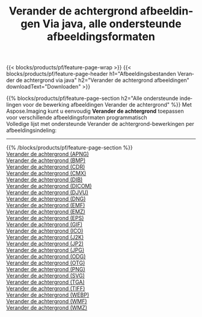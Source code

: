 ﻿---
title: Verander de achtergrond afbeeldingen Via java, alle ondersteunde afbeeldingsformaten 
weight: 3920
url: /nl/java/change-background 
lang: nl
langdirlevel: 2
locales: zh-hans,ja,it,ru,de,es,fr,nl,id,lt,pl,pt,vi,tr,ko,zh-hant,ar,hi,th,sv,cs,uk,he
description: Met behulp van Aspose.Imaging kunt u eenvoudig Verander de achtergrond afbeeldingen maken via java
---

{{< blocks/products/pf/feature-page-wrap >}}
{{< blocks/products/pf/feature-page-header h1="Afbeeldingsbestanden Verander de achtergrond via java" h2="Verander de achtergrond afbeeldingen" downloadText="Downloaden" >}}


{{% blocks/products/pf/feature-page-section  h2="Alle ondersteunde indelingen voor de bewerking afbeeldingen Verander de achtergrond" %}}
Met Aspose.Imaging kunt u eenvoudig **Verander de achtergrond** toepassen voor verschillende afbeeldingsformaten programmatisch
<br/>
Volledige lijst met ondersteunde Verander de achtergrond-bewerkingen per afbeeldingsindeling:
<hr/>
{{% /blocks/products/pf/feature-page-section %}}
<div class="container-fluid productfamilypage bg-gray">
    <div class="convertypes bg-gray agp-content section">
        <div class="container">
		<div class="row other-converters">
		    <div class='col-md-2 other-converter remove-lp remove-rp'><a href="/imaging/nl/java/change-background/apng" >Verander de achtergrond (APNG)</a></div><div class='col-md-2 other-converter remove-lp remove-rp'><a href="/imaging/nl/java/change-background/bmp" >Verander de achtergrond (BMP)</a></div><div class='col-md-2 other-converter remove-lp remove-rp'><a href="/imaging/nl/java/change-background/cdr" >Verander de achtergrond (CDR)</a></div><div class='col-md-2 other-converter remove-lp remove-rp'><a href="/imaging/nl/java/change-background/cmx" >Verander de achtergrond (CMX)</a></div><div class='col-md-2 other-converter remove-lp remove-rp'><a href="/imaging/nl/java/change-background/dib" >Verander de achtergrond (DIB)</a></div><div class='col-md-2 other-converter remove-lp remove-rp'><a href="/imaging/nl/java/change-background/dicom" >Verander de achtergrond (DICOM)</a></div><div class='col-md-2 other-converter remove-lp remove-rp'><a href="/imaging/nl/java/change-background/djvu" >Verander de achtergrond (DJVU)</a></div><div class='col-md-2 other-converter remove-lp remove-rp'><a href="/imaging/nl/java/change-background/dng" >Verander de achtergrond (DNG)</a></div><div class='col-md-2 other-converter remove-lp remove-rp'><a href="/imaging/nl/java/change-background/emf" >Verander de achtergrond (EMF)</a></div><div class='col-md-2 other-converter remove-lp remove-rp'><a href="/imaging/nl/java/change-background/emz" >Verander de achtergrond (EMZ)</a></div><div class='col-md-2 other-converter remove-lp remove-rp'><a href="/imaging/nl/java/change-background/eps" >Verander de achtergrond (EPS)</a></div><div class='col-md-2 other-converter remove-lp remove-rp'><a href="/imaging/nl/java/change-background/gif" >Verander de achtergrond (GIF)</a></div><div class='col-md-2 other-converter remove-lp remove-rp'><a href="/imaging/nl/java/change-background/ico" >Verander de achtergrond (ICO)</a></div><div class='col-md-2 other-converter remove-lp remove-rp'><a href="/imaging/nl/java/change-background/j2k" >Verander de achtergrond (J2K)</a></div><div class='col-md-2 other-converter remove-lp remove-rp'><a href="/imaging/nl/java/change-background/jp2" >Verander de achtergrond (JP2)</a></div><div class='col-md-2 other-converter remove-lp remove-rp'><a href="/imaging/nl/java/change-background/jpg" >Verander de achtergrond (JPG)</a></div><div class='col-md-2 other-converter remove-lp remove-rp'><a href="/imaging/nl/java/change-background/odg" >Verander de achtergrond (ODG)</a></div><div class='col-md-2 other-converter remove-lp remove-rp'><a href="/imaging/nl/java/change-background/otg" >Verander de achtergrond (OTG)</a></div><div class='col-md-2 other-converter remove-lp remove-rp'><a href="/imaging/nl/java/change-background/png" >Verander de achtergrond (PNG)</a></div><div class='col-md-2 other-converter remove-lp remove-rp'><a href="/imaging/nl/java/change-background/svg" >Verander de achtergrond (SVG)</a></div><div class='col-md-2 other-converter remove-lp remove-rp'><a href="/imaging/nl/java/change-background/tga" >Verander de achtergrond (TGA)</a></div><div class='col-md-2 other-converter remove-lp remove-rp'><a href="/imaging/nl/java/change-background/tiff" >Verander de achtergrond (TIFF)</a></div><div class='col-md-2 other-converter remove-lp remove-rp'><a href="/imaging/nl/java/change-background/webp" >Verander de achtergrond (WEBP)</a></div><div class='col-md-2 other-converter remove-lp remove-rp'><a href="/imaging/nl/java/change-background/wmf" >Verander de achtergrond (WMF)</a></div><div class='col-md-2 other-converter remove-lp remove-rp'><a href="/imaging/nl/java/change-background/wmz" >Verander de achtergrond (WMZ)</a></div>
                </div>
        </div>
    </div>
</div>
<br/>
